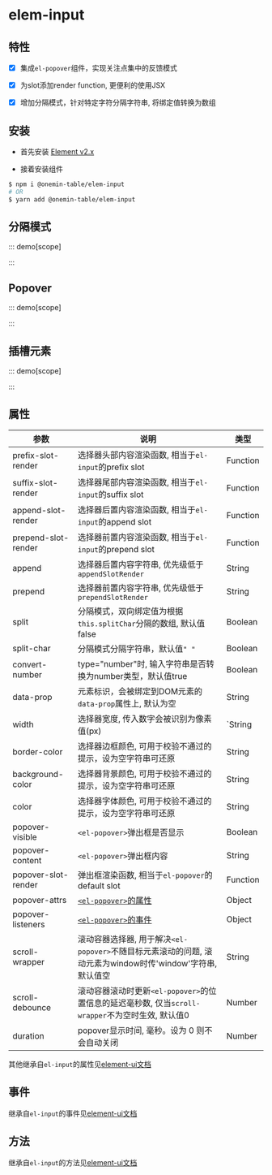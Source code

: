# elem-input

## 特性

- [x] 集成`el-popover`组件，实现关注点集中的反馈模式

- [x] 为slot添加render function, 更便利的使用JSX

- [x] 增加分隔模式，针对特定字符分隔字符串, 将绑定值转换为数组

## 安装

* 首先安装 [Element v2.x](https://github.com/ElemeFE/element)

* 接着安装组件

```bash
$ npm i @onemin-table/elem-input
# OR
$ yarn add @onemin-table/elem-input
```


## 分隔模式

::: demo[scope]
<template>
  <elem-input
    v-model="foo"
    split
    placeholder="空格分隔"
    :suffix-slot-render="suffix"
  />
</template>

<script>
  export default {
    data() {
      return {
        foo: [1, 2],
      };
    },
    watch: {
      foo(val) {
        console.warn(val);
      },
    },
    methods: {
      suffix() {
        return <i class="el-icon-time el-input__icon" />;
      },
    }
  };
</script>
:::

## Popover

::: demo[scope]
<template>
  <div>
    <button @click="active = !active">切换</button>
    <span>{{ !active ? '' : '激活' }}</span>
    <elem-input
      v-model="foo"
      :popoverVisible="active"
      :border-color="active ? 'red' : ''"
      append=".com"
      prepend="https://"
      popover-content="content"
      @change="handleChange"
    />
  </div>
</template>

<script>
  export default {
    data() {
      return {
        foo: '',
        active: true,
      };
    },

    methods: {
      handleChange(val) {
        console.warn(this.foo, val);
      },
    },
  };
</script>
:::

## 插槽元素

::: demo[scope]
<template>
  <div>
    <elem-input
      v-model="foo"
      :prefix-slot-render="prefixSlotRender"
      append=".com"
      prepend="https://"
    />
  </div>
</template>

<script>
  export default {
    data() {
      return {
        foo: '',
      };
    },

    methods: {
      prefixSlotRender() {
        return <i class="el-icon-time el-input__icon" />;
      },
    },
  };
</script>
:::


## 属性

| 参数        | 说明           | 类型  |
| ------------- |---------------| ------|
| prefix-slot-render | 选择器头部内容渲染函数, 相当于`el-input`的prefix slot | Function |
| suffix-slot-render | 选择器尾部内容渲染函数, 相当于`el-input`的suffix slot | Function |
| append-slot-render | 选择器后置内容渲染函数, 相当于`el-input`的append slot | Function |
| prepend-slot-render | 选择器前置内容渲染函数, 相当于`el-input`的prepend slot | Function |
| append | 选择器后置内容字符串, 优先级低于`appendSlotRender` | String |
| prepend | 选择器前置内容字符串, 优先级低于`prependSlotRender` | String |
| split | 分隔模式，双向绑定值为根据`this.splitChar`分隔的数组, 默认值false | Boolean |
| split-char | 分隔模式分隔字符串，默认值`" "` | Boolean |
| convert-number | type="number"时, 输入字符串是否转换为number类型，默认值true | Boolean |
| data-prop | 元素标识，会被绑定到DOM元素的`data-prop`属性上, 默认为空 | String |
| width | 选择器宽度, 传入数字会被识别为像素值(px) | `String|Number` |
| border-color | 选择器边框颜色, 可用于校验不通过的提示，设为空字符串可还原 | String |
| background-color | 选择器背景颜色, 可用于校验不通过的提示，设为空字符串可还原 | String |
| color | 选择器字体颜色, 可用于校验不通过的提示，设为空字符串可还原 | String |
| popover-visible | `<el-popover>`弹出框是否显示 | Boolean |
| popover-content | `<el-popover>`弹出框内容 | String |
| popover-slot-render | 弹出框渲染函数, 相当于`el-popover`的default slot | Function |
| popover-attrs | [`<el-popover>`的属性](https://element.eleme.cn/#/zh-CN/component/popover#attributes) | Object |
| popover-listeners | [`<el-popover>`的事件](https://element.eleme.cn/#/zh-CN/component/popover#events) | Object |
| scroll-wrapper | 滚动容器选择器, 用于解决`<el-popover>`不随目标元素滚动的问题, 滚动元素为window时传'window'字符串, 默认值空 | String |
| scroll-debounce | 滚动容器滚动时更新`<el-popover>`的位置信息的延迟毫秒数, 仅当`scroll-wrapper`不为空时生效, 默认值0 | Number |
| duration | popover显示时间, 毫秒。设为 0 则不会自动关闭 | Number | 3000 |

其他继承自`el-input`的属性见[element-ui文档](https://element.eleme.cn/#/zh-CN/component/input#input-attributes)

## 事件

继承自`el-input`的事件见[element-ui文档](https://element.eleme.cn/#/zh-CN/component/input#input-events)

## 方法

继承自`el-input`的方法见[element-ui文档](https://element.eleme.cn/#/zh-CN/component/input#input-methods)
